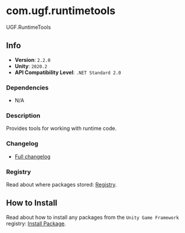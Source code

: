 # com.ugf.runtimetools

UGF.RuntimeTools

## Info

- **Version**: `2.2.0`
- **Unity**: `2020.2`
- **API Compatibility Level**: `.NET Standard 2.0`

### Dependencies

- N/A


### Description

Provides tools for working with runtime code.

### Changelog

- [Full changelog](changelog.md)

### Registry

Read about where packages stored: [Registry](https://github.com/unity-game-framework/organization/blob/main/docs/registry.md).

## How to Install

Read about how to install any packages from the `Unity Game Framework` registry: [Install Package](https://github.com/unity-game-framework/organization/blob/main/docs/install-packages.md).
